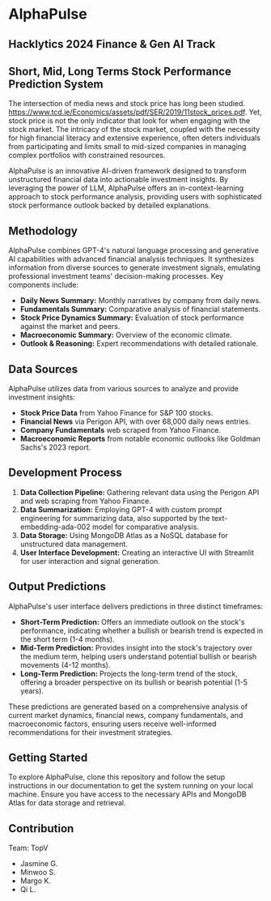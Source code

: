 #  AlphaPulse
## Hacklytics 2024 Finance & Gen AI Track
## Short, Mid, Long Terms Stock Performance Prediction System
The intersection of media news and stock price has long been studied. https://www.tcd.ie/Economics/assets/pdf/SER/2019/11stock_prices.pdf.
Yet, stock price is not the only indicator that look for when engaging with the stock market.
The intricacy of the stock market, coupled with the necessity for high financial literacy and extensive experience, often deters individuals from participating and limits small to mid-sized companies in managing complex portfolios with constrained resources.

AlphaPulse is an innovative AI-driven framework designed to transform unstructured financial data into actionable investment insights. By leveraging the power of LLM, AlphaPulse offers an in-context-learning approach to stock performance analysis, providing users with sophisticated stock performance outlook backed by detailed explanations.

## Methodology

AlphaPulse combines GPT-4's natural language processing and generative AI capabilities with advanced financial analysis techniques. It synthesizes information from diverse sources to generate investment signals, emulating professional investment teams' decision-making processes. Key components include:

- **Daily News Summary:** Monthly narratives by company from daily news.
- **Fundamentals Summary:** Comparative analysis of financial statements.
- **Stock Price Dynamics Summary:** Evaluation of stock performance against the market and peers.
- **Macroeconomic Summary:** Overview of the economic climate.
- **Outlook & Reasoning:** Expert recommendations with detailed rationale.

## Data Sources

AlphaPulse utilizes data from various sources to analyze and provide investment insights:

- **Stock Price Data** from Yahoo Finance for S&P 100 stocks.
- **Financial News** via Perigon API, with over 68,000 daily news entries.
- **Company Fundamentals** web scraped from Yahoo Finance.
- **Macroeconomic Reports** from notable economic outlooks like Goldman Sachs's 2023 report.

## Development Process

1. **Data Collection Pipeline:** Gathering relevant data using the Perigon API and web scraping from Yahoo Finance.
2. **Data Summarization:** Employing GPT-4 with custom prompt engineering for summarizing data, also supported by the text-embedding-ada-002 model for comparative analysis.
3. **Data Storage:** Using MongoDB Atlas as a NoSQL database for unstructured data management.
4. **User Interface Development:** Creating an interactive UI with Streamlit for user interaction and signal generation.

## Output Predictions
AlphaPulse's user interface delivers predictions in three distinct timeframes:

- **Short-Term Prediction:** Offers an immediate outlook on the stock's performance, indicating whether a bullish or bearish trend is expected in the short term (1-4 months).
- **Mid-Term Prediction:** Provides insight into the stock's trajectory over the medium term, helping users understand potential bullish or bearish movements (4-12 months).
- **Long-Term Prediction:** Projects the long-term trend of the stock, offering a broader perspective on its bullish or bearish potential (1-5 years).

These predictions are generated based on a comprehensive analysis of current market dynamics, financial news, company fundamentals, and macroeconomic factors, ensuring users receive well-informed recommendations for their investment strategies.


## Getting Started

To explore AlphaPulse, clone this repository and follow the setup instructions in our documentation to get the system running on your local machine. Ensure you have access to the necessary APIs and MongoDB Atlas for data storage and retrieval.

## Contribution
Team: TopV 
- Jasmine G.
- Minwoo S.
- Margo K.
- Qi L.



